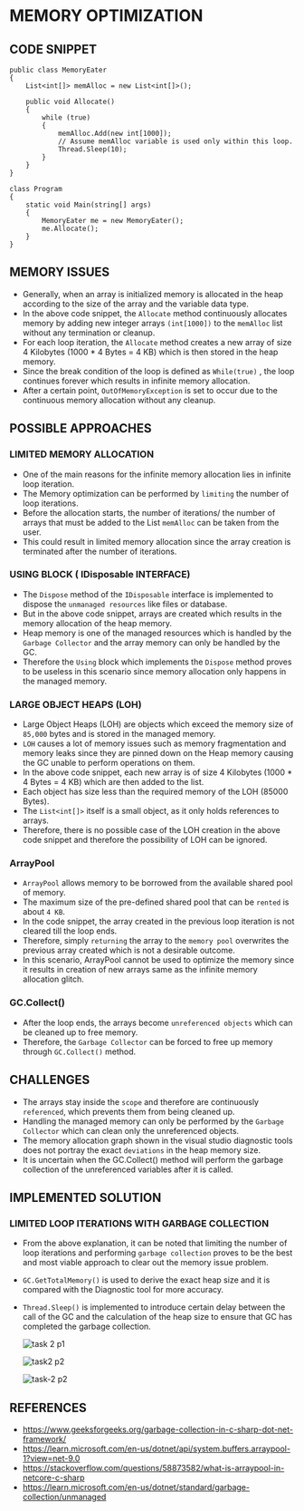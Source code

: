 # MEMORY OPTIMIZATION 
## CODE SNIPPET
```
public class MemoryEater
{
    List<int[]> memAlloc = new List<int[]>();

    public void Allocate()
    {
        while (true)
        {
            memAlloc.Add(new int[1000]);
            // Assume memAlloc variable is used only within this loop. 
            Thread.Sleep(10); 
        }
    }
}

class Program
{
    static void Main(string[] args)
    {
        MemoryEater me = new MemoryEater();
        me.Allocate();
    }
}
```
## MEMORY ISSUES
- Generally, when an array is initialized memory is allocated in the heap according to the size of the array and the variable data type.
- In the above code snippet, the `Allocate` method continuously allocates memory by adding new integer arrays `(int[1000])` to the `memAlloc` list without any termination or cleanup. 
- For each loop iteration, the `Allocate` method creates a new array of size 4 Kilobytes (1000 * 4 Bytes = 4 KB) which is then stored in the heap memory.
- Since the break condition of the loop is defined as `While(true)` , the loop continues forever which results in infinite memory allocation.
- After a certain point, `OutOfMemoryException` is set to occur due to the continuous memory allocation without any cleanup. 
## POSSIBLE APPROACHES
### LIMITED MEMORY ALLOCATION
-  One of the main reasons for the infinite memory allocation lies in infinite loop iteration.
-  The Memory optimization can be performed by  `limiting`  the number of loop iterations.
- Before the allocation starts, the number of iterations/ the number of arrays that must be added to the List `memAlloc` can be taken from the user.
- This could result in limited memory allocation since the array creation is terminated after the number of iterations.
### USING BLOCK ( IDisposable INTERFACE)
- The `Dispose` method of the `IDisposable` interface is implemented to dispose the `unmanaged resources` like files or database.
- But in the above code snippet, arrays are created which results in the memory allocation of the heap memory.
- Heap memory is one of the managed resources which is handled by the `Garbage Collector` and the array memory can only be handled by the GC.
- Therefore the `Using` block which implements the `Dispose` method proves to be useless in this scenario since memory allocation only happens in the managed memory.
### LARGE OBJECT HEAPS (LOH) 
- Large Object Heaps (LOH) are objects which exceed the memory size of `85,000` bytes and is stored in the managed memory.
- `LOH` causes a lot of memory issues such as memory fragmentation and memory leaks since they are pinned down on the Heap memory causing the GC unable to perform operations on them.
- In the above code snippet, each new array is of size 4 Kilobytes (1000 * 4 Bytes = 4 KB) which are then added to the list.
- Each object has size less than the required memory of the LOH (85000 Bytes).
- The `List<int[]>` itself is a small object, as it only holds references to arrays.
- Therefore, there is no possible case of the LOH creation in the above code snippet and therefore the possibility of LOH can be ignored.
### ArrayPool
- `ArrayPool` allows memory to be borrowed from the available shared pool of memory.
- The maximum size of the pre-defined shared pool that can be `rented` is about `4 KB`.
- In the code snippet, the array created in the previous loop iteration is not cleared till the loop ends.
- Therefore, simply `returning` the array to the `memory pool` overwrites the previous array created which is not a desirable outcome.
- In this scenario, ArrayPool cannot be used to optimize the memory since it results in creation of new arrays same as the infinite memory allocation glitch.
### GC.Collect()
- After the loop ends, the arrays become `unreferenced objects` which can be cleaned up to free memory.
- Therefore, the `Garbage Collector` can be forced to free up memory through `GC.Collect()` method.
## CHALLENGES
- The arrays stay inside the `scope` and therefore are continuously `referenced`, which prevents them from being cleaned up. 
- Handling the managed memory can only be performed by the `Garbage Collector` which can clean only the unreferenced objects.
- The memory allocation graph shown in the visual studio diagnostic tools does not portray the exact `deviations` in the heap memory size.
- It is uncertain when the GC.Collect() method will perform the garbage collection of the unreferenced variables after it is called.
## IMPLEMENTED SOLUTION
### LIMITED LOOP ITERATIONS WITH GARBAGE COLLECTION
- From the above explanation, it can be noted that limiting the number of loop iterations and performing `garbage collection` proves to be the best and most viable approach to clear out the memory issue problem.
- `GC.GetTotalMemory()` is used to derive the exact heap size and it is compared with the Diagnostic tool for more accuracy.
- `Thread.Sleep()` is implemented to introduce certain delay between the call of the GC and the calculation of the heap size to ensure that GC has completed the garbage collection. 

  ![task 2 p1](https://github.com/user-attachments/assets/351fc64b-72cf-40d4-88e9-8ac544d18112)

  ![task2 p2](https://github.com/user-attachments/assets/8d68d248-9c38-44cd-bd70-075bc90cc1bd)

  ![task-2 p2](https://github.com/user-attachments/assets/9bcc3422-8f42-4a23-bd2c-0bcfa0288f90)

## REFERENCES
- https://www.geeksforgeeks.org/garbage-collection-in-c-sharp-dot-net-framework/
- https://learn.microsoft.com/en-us/dotnet/api/system.buffers.arraypool-1?view=net-9.0
- https://stackoverflow.com/questions/58873582/what-is-arraypool-in-netcore-c-sharp
- https://learn.microsoft.com/en-us/dotnet/standard/garbage-collection/unmanaged

